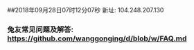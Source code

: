 ##2018年09月28日07时12分07秒 新址: 104.248.207.130
### 兔友常见问题及解答: https://github.com/wanggonging/d/blob/w/FAQ.md
